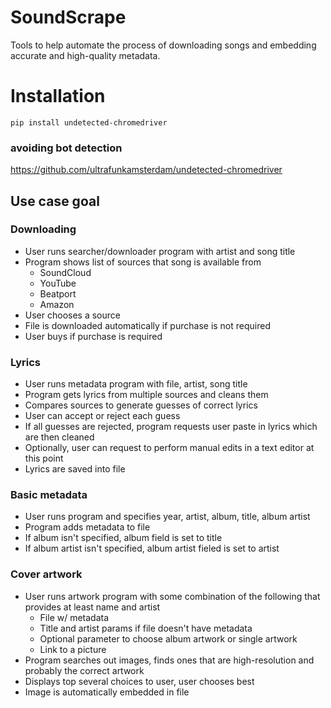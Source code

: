 # SoundScrape
Tools to help automate the process of downloading songs and embedding accurate and high-quality metadata.

# Installation
`
pip install undetected-chromedriver
`

### avoiding bot detection
https://github.com/ultrafunkamsterdam/undetected-chromedriver

## Use case goal

### Downloading
- User runs searcher/downloader program with artist and song title
- Program shows list of sources that song is available from
    - SoundCloud
    - YouTube
    - Beatport
    - Amazon
- User chooses a source
- File is downloaded automatically if purchase is not required
- User buys if purchase is required

### Lyrics
- User runs metadata program with file, artist, song title
- Program gets lyrics from multiple sources and cleans them
- Compares sources to generate guesses of correct lyrics
- User can accept or reject each guess
- If all guesses are rejected, program requests user paste in lyrics which are then cleaned
- Optionally, user can request to perform manual edits in a text editor at this point
- Lyrics are saved into file

### Basic metadata
- User runs program and specifies year, artist, album, title, album artist
- Program adds metadata to file
- If album isn't specified, album field is set to title
- If album artist isn't specified, album artist fieled is set to artist

### Cover artwork
- User runs artwork program with some combination of the following that provides at least name and artist
    - File w/ metadata
    - Title and artist params if file doesn't have metadata
    - Optional parameter to choose album artwork or single artwork
    - Link to a picture
- Program searches out images, finds ones that are high-resolution and probably the correct artwork
- Displays top several choices to user, user chooses best
- Image is automatically embedded in file
